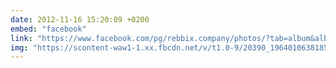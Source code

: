 ```yaml
---
date: 2012-11-16 15:20:09 +0200
embed: "facebook"
link: "https://www.facebook.com/pg/rebbix.company/photos/?tab=album&album_id=196400583818561"
img: "https://scontent-waw1-1.xx.fbcdn.net/v/t1.0-9/20390_196401063818513_1746532983_n.jpg?oh=ee0222b2a64f8fc3bb96b9a697abc51c&oe=596A75FA"
---
```

